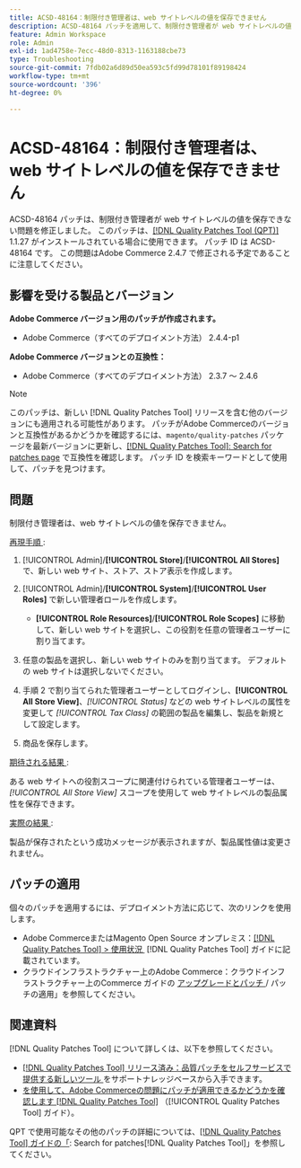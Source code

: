 ```yaml
---
title: ACSD-48164：制限付き管理者は、web サイトレベルの値を保存できません
description: ACSD-48164 パッチを適用して、制限付き管理者が web サイトレベルの値を保存できないAdobe Commerceの問題を修正してください。
feature: Admin Workspace
role: Admin
exl-id: 1ad4758e-7ecc-48d0-8313-1163188cbe73
type: Troubleshooting
source-git-commit: 7fdb02a6d89d50ea593c5fd99d78101f89198424
workflow-type: tm+mt
source-wordcount: '396'
ht-degree: 0%

---
```


# ACSD-48164：制限付き管理者は、web サイトレベルの値を保存できません

ACSD-48164 パッチは、制限付き管理者が web サイトレベルの値を保存できない問題を修正しました。 このパッチは、[[!DNL Quality Patches Tool (QPT)]](https://experienceleague.adobe.com/ja/docs/commerce-operations/tools/quality-patches-tool/quality-patches-tool-to-self-serve-quality-patches) 1.1.27 がインストールされている場合に使用できます。 パッチ ID は ACSD-48164 です。 この問題はAdobe Commerce 2.4.7 で修正される予定であることに注意してください。

## 影響を受ける製品とバージョン

**Adobe Commerce バージョン用のパッチが作成されます。**

* Adobe Commerce（すべてのデプロイメント方法） 2.4.4-p1

**Adobe Commerce バージョンとの互換性：**

* Adobe Commerce（すべてのデプロイメント方法） 2.3.7 ～ 2.4.6

>[!NOTE]
>
>このパッチは、新しい [!DNL Quality Patches Tool] リリースを含む他のバージョンにも適用される可能性があります。 パッチがAdobe Commerceのバージョンと互換性があるかどうかを確認するには、`magento/quality-patches` パッケージを最新バージョンに更新し、[[!DNL Quality Patches Tool]: Search for patches page](https://experienceleague.adobe.com/tools/commerce-quality-patches/index.html?lang=ja) で互換性を確認します。 パッチ ID を検索キーワードとして使用して、パッチを見つけます。

## 問題

制限付き管理者は、web サイトレベルの値を保存できません。

<u> 再現手順 </u>:

1. [!UICONTROL Admin]/**[!UICONTROL Store]**/**[!UICONTROL All Stores]** で、新しい web サイト、ストア、ストア表示を作成します。
1. [!UICONTROL Admin]/**[!UICONTROL System]**/**[!UICONTROL User Roles]** で新しい管理者ロールを作成します。

   * **[!UICONTROL Role Resources]**/**[!UICONTROL Role Scopes]** に移動して、新しい web サイトを選択し、この役割を任意の管理者ユーザーに割り当てます。

1. 任意の製品を選択し、新しい web サイトのみを割り当てます。 デフォルトの web サイトは選択しないでください。
1. 手順 2 で割り当てられた管理者ユーザーとしてログインし、**[!UICONTROL All Store View]**、*[!UICONTROL Status]* などの web サイトレベルの属性を変更して *[!UICONTROL Tax Class]* の範囲の製品を編集し、製品を新規として設定します。
1. 商品を保存します。

<u> 期待される結果 </u>:

ある web サイトへの役割スコープに関連付けられている管理者ユーザーは、*[!UICONTROL All Store View]* スコープを使用して web サイトレベルの製品属性を保存できます。

<u> 実際の結果 </u>:

製品が保存されたという成功メッセージが表示されますが、製品属性値は変更されません。

## パッチの適用

個々のパッチを適用するには、デプロイメント方法に応じて、次のリンクを使用します。

* Adobe CommerceまたはMagento Open Source オンプレミス：[[!DNL Quality Patches Tool] > 使用状況 &#x200B;](/help/tools/quality-patches-tool/usage.md) [!DNL Quality Patches Tool] ガイドに記載されています。
* クラウドインフラストラクチャー上のAdobe Commerce：クラウドインフラストラクチャー上のCommerce ガイドの [&#x200B; アップグレードとパッチ &#x200B;](https://experienceleague.adobe.com/docs/commerce-cloud-service/user-guide/develop/upgrade/apply-patches.html?lang=ja)/ パッチの適用」を参照してください。

## 関連資料

[!DNL Quality Patches Tool] について詳しくは、以下を参照してください。

* [[!DNL Quality Patches Tool]  リリース済み：品質パッチをセルフサービスで提供する新しいツール &#x200B;](https://experienceleague.adobe.com/ja/docs/commerce-operations/tools/quality-patches-tool/quality-patches-tool-to-self-serve-quality-patches) をサポートナレッジベースから入手できます。
* [&#x200B; を使用して、Adobe Commerceの問題にパッチが適用できるかどうかを確認します  [!DNL Quality Patches Tool]](/help/tools/quality-patches-tool/patches-available-in-qpt/check-patch-for-magento-issue-with-magento-quality-patches.md) （[!UICONTROL Quality Patches Tool] ガイド）。


QPT で使用可能なその他のパッチの詳細については、[[!DNL Quality Patches Tool] ガイドの「](https://experienceleague.adobe.com/tools/commerce-quality-patches/index.html?lang=ja): Search for patches[!DNL Quality Patches Tool]」を参照してください。
